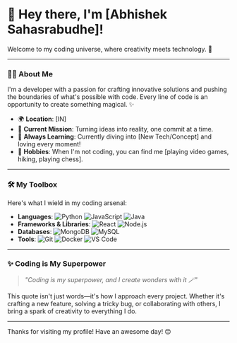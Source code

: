 # 👋 Hey there, I'm [Abhishek Sahasrabudhe]!

Welcome to my coding universe, where creativity meets technology. 🌟

---

### 👨‍💻 About Me

I'm a developer with a passion for crafting innovative solutions and pushing the boundaries of what's possible with code. Every line of code is an opportunity to create something magical. ✨

- 🌍 **Location**: [IN]
- 🎯 **Current Mission**: Turning ideas into reality, one commit at a time.
- 🌱 **Always Learning**: Currently diving into [New Tech/Concept] and loving every moment!
- 🎨 **Hobbies**: When I'm not coding, you can find me [playing video games, hiking, playing chess].

---

### 🛠️ My Toolbox

Here's what I wield in my coding arsenal:

- **Languages**:  ![Python](https://img.shields.io/badge/-Python-3776AB?logo=python&logoColor=white&style=flat)  ![JavaScript](https://img.shields.io/badge/-JavaScript-F7DF1Elogo=javascript&logoColor=black&style=flat) ![Java](https://img.shields.io/badge/-Java-007396?logo=java&logoColor=white&style=flat)
- **Frameworks & Libraries**: ![React](https://img.shields.io/badge/-React-61DAFB?logo=react&logoColor=white&style=flat) ![Node.js](https://img.shields.io/badge/-Node.js-339933?logo=node.js&logoColor=white&style=flat)
- **Databases**: ![MongoDB](https://img.shields.io/badge/-MongoDB-47A248?logo=mongodb&logoColor=white&style=flat) ![MySQL](https://img.shields.io/badge/-MySQL-4479A1?logo=mysql&logoColor=white&style=flat)
- **Tools**: ![Git](https://img.shields.io/badge/-Git-F05032?logo=git&logoColor=white&style=flat) ![Docker](https://img.shields.io/badge/-Docker-2496ED?logo=docker&logoColor=white&style=flat) ![VS Code](https://img.shields.io/badge/-VS%20Code-007ACC?logo=visual-studio-code&logoColor=white&style=flat)

---

### ✨ Coding is My Superpower

> _"Coding is my superpower, and I create wonders with it 🪄"_

This quote isn't just words—it's how I approach every project. Whether it's crafting a new feature, solving a tricky bug, or collaborating with others, I bring a spark of creativity to everything I do.

---

Thanks for visiting my profile! Have an awesome day! 😊
